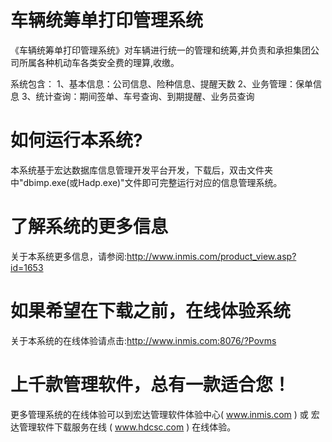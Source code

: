 # 车辆统筹单打印管理系统

《车辆统筹单打印管理系统》对车辆进行统一的管理和统筹,并负责和承担集团公司所属各种机动车各类安全费的理算,收缴。 

系统包含： 1、基本信息：公司信息、险种信息、提醒天数 2、业务管理：保单信息 3、统计查询：期间签单、车号查询、到期提醒、业务员查询 

# 如何运行本系统?

本系统基于宏达数据库信息管理开发平台开发，下载后，双击文件夹中"dbimp.exe(或Hadp.exe)"文件即可完整运行对应的信息管理系统。

# 了解系统的更多信息

关于本系统更多信息，请参阅:http://www.inmis.com/product_view.asp?id=1653

# 如果希望在下载之前，在线体验系统

关于本系统的在线体验请点击:http://www.inmis.com:8076/?Povms

# 上千款管理软件，总有一款适合您！

更多管理系统的在线体验可以到宏达管理软件体验中心( www.inmis.com ) 或 宏达管理软件下载服务在线 ( www.hdcsc.com ) 在线体验。

